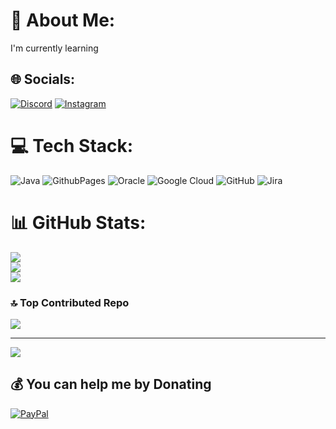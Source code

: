 # 💫 About Me:
I'm currently learning



## 🌐 Socials:
[![Discord](https://img.shields.io/badge/Discord-%237289DA.svg?logo=discord&logoColor=white)](https://discord.gg/dCsg4RVw) [![Instagram](https://img.shields.io/badge/Instagram-%23E4405F.svg?logo=Instagram&logoColor=white)](https://www.instagram.com/atesmetehan/) 

# 💻 Tech Stack:
![Java](https://img.shields.io/badge/java-%23ED8B00.svg?style=for-the-badge&logo=openjdk&logoColor=white) ![GithubPages](https://img.shields.io/badge/github%20pages-121013?style=for-the-badge&logo=github&logoColor=white) ![Oracle](https://img.shields.io/badge/Oracle-F80000?style=for-the-badge&logo=oracle&logoColor=white) ![Google Cloud](https://img.shields.io/badge/GoogleCloud-%234285F4.svg?style=for-the-badge&logo=google-cloud&logoColor=white) ![GitHub](https://img.shields.io/badge/github-%23121011.svg?style=for-the-badge&logo=github&logoColor=white) ![Jira](https://img.shields.io/badge/jira-%230A0FFF.svg?style=for-the-badge&logo=jira&logoColor=white)
# 📊 GitHub Stats:
![](https://github-readme-stats.vercel.app/api?username=4745Mthn&theme=dark&hide_border=false&include_all_commits=false&count_private=false)<br/>
![](https://github-readme-streak-stats.herokuapp.com/?user=4745Mthn&theme=dark&hide_border=false)<br/>
![](https://github-readme-stats.vercel.app/api/top-langs/?username=4745Mthn&theme=dark&hide_border=false&include_all_commits=false&count_private=false&layout=compact)

### 🔝 Top Contributed Repo
![](https://github-contributor-stats.vercel.app/api?username=4745Mthn&limit=5&theme=dark&combine_all_yearly_contributions=true)

---
[![](https://visitcount.itsvg.in/api?id=4745Mthn&icon=0&color=0)](https://visitcount.itsvg.in)

  ## 💰 You can help me by Donating
  [![PayPal](https://img.shields.io/badge/PayPal-00457C?style=for-the-badge&logo=paypal&logoColor=white)](https://paypal.me/paypal.me/metehanates1) 

  
<!-- Proudly created with GPRM ( https://gprm.itsvg.in ) -->
